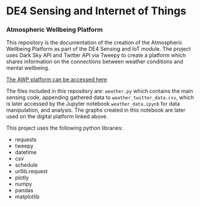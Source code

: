 # DE4 Sensing and Internet of Things
### Atmospheric Wellbeing Platform

This repository is the documentation of the creation of the Atmospheric Wellbeing Platform as part of the DE4 Sensing and IoT module. The project uses Dark Sky API and Twitter API via Tweepy to create a platform which shares information on the connections between weather conditions and mental wellbeing.

[The AWP platform can be accessed here](https://mukovicmelisa.wixsite.com/mysite)

The files included in this repository are: `weather.py` which contains the main sensing code, appending gathered data to `weather_twitter_data.csv`, which is later accessed by the Jupyter notebook `weather_data.ipynb` for data manipulation, and analysis. The graphs created in this notebook are later used on the digital platform linked above.

This project uses the following python libraries:
- requests
- tweepy
- datetime
- csv
- schedule
- urllib.request
- plotly
- numpy
- pandas
- matplotlib
